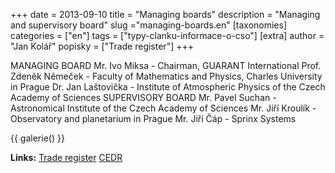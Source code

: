+++
date = 2013-09-10
title = "Managing boards"
description = "Managing and supervisory board"
slug ="managing-boards.en"
[taxonomies]
categories = ["en"]
tags = ["typy-clanku-informace-o-cso"]
[extra]
author = "Jan Kolář"
popisky = ["Trade register"]
+++

MANAGING BOARD Mr. Ivo Miksa - Chairman, GUARANT International Prof. Zdeněk Němeček - Faculty of Mathematics and Physics, Charles University in Prague Dr. Jan Laštovička - Institute of Atmospheric Physics of the Czech Academy of Sciences SUPERVISORY BOARD Mr. Pavel Suchan - Astronomical Institute of the Czech Academy of Sciences Mr. Jiří Kroulík - Observatory and planetarium in Prague Mr. Jiří Čáp - Sprinx Systems

{{ galerie() }}

**Links:**
[Trade register]
[CEDR]

[Trade register]: http://wwwinfo.mfcr.cz/cgi-bin/ares/darv_or.cgi?ico
[CEDR]: http://cedr.mfcr.cz/cedr3i_internet/default.aspx?ico
